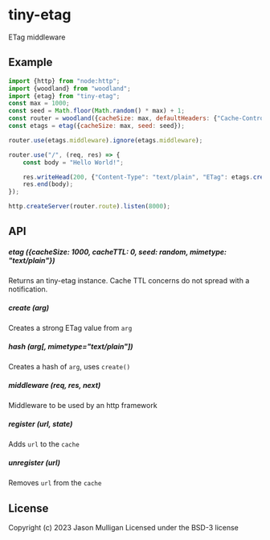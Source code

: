 # tiny-etag

ETag middleware

## Example
```javascript
import {http} from "node:http";
import {woodland} from "woodland";
import {etag} from "tiny-etag";
const max = 1000;
const seed = Math.floor(Math.random() * max) + 1;
const router = woodland({cacheSize: max, defaultHeaders: {"Cache-Control": "no-cache"}, seed: seed});
const etags = etag({cacheSize: max, seed: seed});

router.use(etags.middleware).ignore(etags.middleware);

router.use("/", (req, res) => {
	const body = "Hello World!";

	res.writeHead(200, {"Content-Type": "text/plain", "ETag": etags.create(body)});
	res.end(body);
});

http.createServer(router.route).listen(8000);
```

## API

##### etag ({cacheSize: 1000, cacheTTL: 0, seed: random, mimetype: "text/plain"})
Returns an tiny-etag instance. Cache TTL concerns do not spread with a notification.

##### create (arg)
Creates a strong ETag value from `arg`

##### hash (arg[, mimetype="text/plain"])
Creates a hash of `arg`, uses `create()`

##### middleware (req, res, next)
Middleware to be used by an http framework

##### register (url, state)
Adds `url` to the `cache`

##### unregister (url)
Removes `url` from the `cache`

## License
Copyright (c) 2023 Jason Mulligan
Licensed under the BSD-3 license
